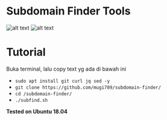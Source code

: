 # Subdomain Finder Tools

![alt text](https://raw.githubusercontent.com/mugi789/subdomain-finder/main/Screenshot%20from%202021-02-25%2021-49-14.png)
![alt text](https://raw.githubusercontent.com/mugi789/subdomain-finder/main/Screenshot%20from%202021-02-25%2021-49-48.png)

# Tutorial
Buka terminal, lalu copy text yg ada di bawah ini
* ``` sudo apt install git curl jq sed -y ```
* ``` git clone https://github.com/mugi789/subdomain-finder/ ```
* ``` cd /subdomain-finder/ ```
* ``` ./subfind.sh ```


**Tested on Ubuntu 18.04**

